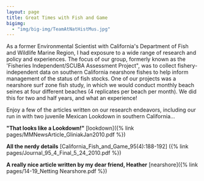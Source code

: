 ```yaml
---
layout: page
title: Great Times with Fish and Game
bigimg:
  - "img/big-img/TeamAtNatHistMus.jpg"
---
```

As a former Environmental Scientist with California's Department of Fish and Wildlife Marine Region, I had exposure to a wide range of research and policy and experiences. The focus of our group, formerly known as the 'Fisheries Independent/SCUBA Assessment Project", was to collect fishery-independent data on southern California nearshore fishes to help inform management of the status of fish stocks. One of our projects was a nearshore surf zone fish study, in which we would conduct monthly beach seines at four different beaches (4 replicates per beach per month). We did this for two and half years, and what an experience!

Enjoy a few of the articles written on our research endeavors, including our run in with two juvenile Mexican Lookdown in southern California...

**"That looks like a Lookdown!"** [lookdown]({% link pages/MMNewsArticle_GliniakJan2010.pdf %}) 

**All the nerdy details** [California_Fish_and_Game_95(4):188-192] ({% link pages/Journal_95_4_Final_5_24_2010.pdf %}) 

**A really nice article written by my dear friend, Heather** [nearshore]({% link pages/14-19_Netting Nearshore.pdf %})


